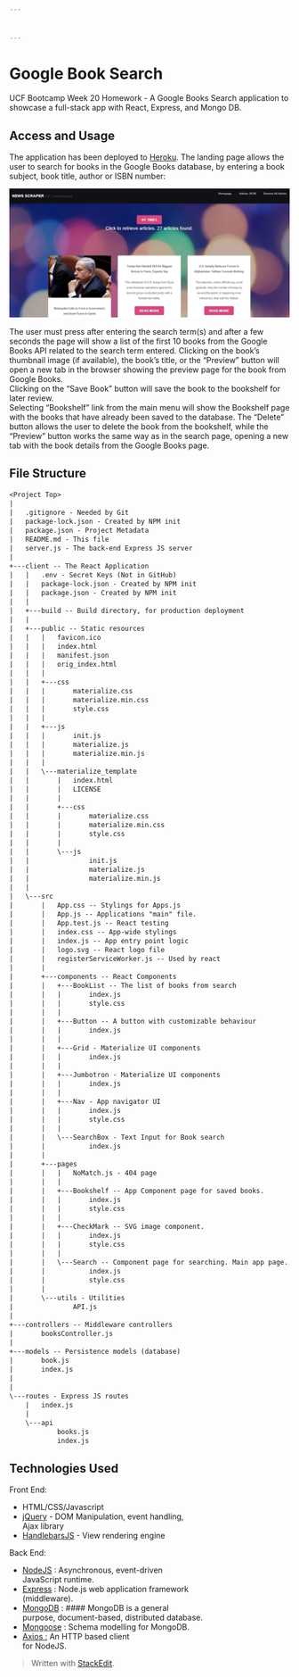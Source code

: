 ```yaml
---


---
```


<h1 id="google-book-search">Google Book Search</h1>
<p>UCF Bootcamp Week 20 Homework - A Google Books Search application to showcase a full-stack app with React, Express, and Mongo DB.</p>
<h2 id="access-and-usage">Access and Usage</h2>
<p>The application has been deployed to <a href="%5Bhttps://desolate-lake-78427.herokuapp.com/%5D(https://desolate-lake-78427.herokuapp.com/)">Heroku</a>.  The landing page allows the user to search for books in the Google Books database, by entering a book subject, book title, author or ISBN number:</p>
<p><img src="https://github.com/j0serobles/newsScraper/blob/master/images/homepage.jpg" alt="googlebooksearch landing page"></p>
<p>The user must press  after entering the search term(s) and after a few seconds the page will show a list of the first 10 books from the Google Books API related to the search term entered.  Clicking on the book’s thumbnail image (if available), the book’s title, or the “Preview” button will open a new tab in the browser showing the preview page for the book from Google Books.<br>
Clicking on the “Save Book” button will save the book to the bookshelf for later review.<br>
Selecting “Bookshelf” link from the main menu will show the Bookshelf page with the books that have already been saved to the database.  The “Delete” button allows the user to delete the book from the bookshelf, while the “Preview” button works the same way as in the search page, opening a new tab with the book details from the Google Books page.</p>
<h2 id="file-structure">File Structure</h2>
<pre><code>&lt;Project Top&gt;
|
|   .gitignore - Needed by Git
|   package-lock.json - Created by NPM init
|   package.json - Project Metadata
|   README.md - This file
|   server.js - The back-end Express JS server
|   
+---client -- The React Application
|   |   .env - Secret Keys (Not in GitHub)
|   |   package-lock.json - Created by NPM init
|   |   package.json - Created by NPM init
|   |   
|   +---build -- Build directory, for production deployment
|   |                   
|   +---public -- Static resources
|   |   |   favicon.ico
|   |   |   index.html
|   |   |   manifest.json
|   |   |   orig_index.html
|   |   |   
|   |   +---css
|   |   |       materialize.css
|   |   |       materialize.min.css
|   |   |       style.css
|   |   |       
|   |   +---js
|   |   |       init.js
|   |   |       materialize.js
|   |   |       materialize.min.js
|   |   |       
|   |   \---materialize_template
|   |       |   index.html
|   |       |   LICENSE
|   |       |   
|   |       +---css
|   |       |       materialize.css
|   |       |       materialize.min.css
|   |       |       style.css
|   |       |       
|   |       \---js
|   |               init.js
|   |               materialize.js
|   |               materialize.min.js
|   |               
|   \---src
|       |   App.css -- Stylings for Apps.js
|       |   App.js -- Applications "main" file.
|       |   App.test.js -- React testing
|       |   index.css -- App-wide stylings
|       |   index.js -- App entry point logic
|       |   logo.svg -- React logo file
|       |   registerServiceWorker.js -- Used by react 
|       |   
|       +---components -- React Components
|       |   +---BookList -- The list of books from search
|       |   |       index.js
|       |   |       style.css
|       |   |       
|       |   +---Button -- A button with customizable behaviour
|       |   |       index.js
|       |   |       
|       |   +---Grid - Materialize UI components
|       |   |       index.js
|       |   |       
|       |   +---Jumbotron - Materialize UI components
|       |   |       index.js
|       |   |       
|       |   +---Nav - App navigator UI
|       |   |       index.js
|       |   |       style.css
|       |   |       
|       |   \---SearchBox - Text Input for Book search
|       |           index.js
|       |           
|       +---pages
|       |   |   NoMatch.js - 404 page
|       |   |   
|       |   +---Bookshelf -- App Component page for saved books.
|       |   |       index.js
|       |   |       style.css
|       |   |       
|       |   +---CheckMark -- SVG image component.
|       |   |       index.js
|       |   |       style.css
|       |   |       
|       |   \---Search -- Component page for searching. Main app page. 
|       |           index.js
|       |           style.css
|       |           
|       \---utils - Utilities
|               API.js
|               
+---controllers -- Middleware controllers
|       booksController.js
|       
+---models -- Persistence models (database)
|       book.js
|       index.js
|       
|               
\---routes - Express JS routes
    |   index.js
    |   
    \---api
            books.js
            index.js
</code></pre>
<h2 id="technologies-used">Technologies Used</h2>
<p>Front End:</p>
<ul>
<li>HTML/CSS/Javascript</li>
<li><a href="https://jquery.com/">jQuery</a> - DOM Manipulation, event handling,<br>
Ajax library</li>
<li><a href="https://handlebarsjs.com/">HandlebarsJS</a> - View rendering engine</li>
</ul>
<p>Back End:</p>
<ul>
<li><a href="https://nodejs.org/en/about/">NodeJS</a> : Asynchronous, event-driven<br>
JavaScript runtime.</li>
<li><a href="https://expressjs.com/">Express</a> : Node.js web application framework<br>
(middleware).</li>
<li><a href="https://www.mongodb.com/">MongoDB</a> : #### MongoDB is a general<br>
purpose, document-based, distributed database.</li>
<li><a href="https://mongoosejs.com/">Mongoose</a> : Schema modelling for MongoDB.</li>
<li><a href="https://www.npmjs.com/package/axios">Axios :</a> An HTTP based client<br>
for NodeJS.</li>
</ul>
<blockquote>
<p>Written with <a href="https://stackedit.io/">StackEdit</a>.</p>
</blockquote>

